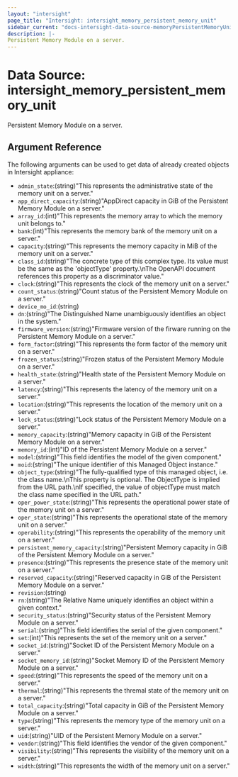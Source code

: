 ```yaml
---
layout: "intersight"
page_title: "Intersight: intersight_memory_persistent_memory_unit"
sidebar_current: "docs-intersight-data-source-memoryPersistentMemoryUnit"
description: |-
Persistent Memory Module on a server.
---
```


# Data Source: intersight_memory_persistent_memory_unit
Persistent Memory Module on a server.
## Argument Reference
The following arguments can be used to get data of already created objects in Intersight appliance:
* `admin_state`:(string)"This represents the administrative state of the memory unit on a server."
* `app_direct_capacity`:(string)"AppDirect capacity in GiB of the Persistent Memory Module on a server."
* `array_id`:(int)"This represents the memory array to which the memory unit belongs to."
* `bank`:(int)"This represents the memory bank of the memory unit on a server."
* `capacity`:(string)"This represents the memory capacity in MiB of the memory unit on a server."
* `class_id`:(string)"The concrete type of this complex type. Its value must be the same as the 'objectType' property.\nThe OpenAPI document references this property as a discriminator value."
* `clock`:(string)"This represents the clock of the memory unit on a server."
* `count_status`:(string)"Count status of the Persistent Memory Module on a server."
* `device_mo_id`:(string)
* `dn`:(string)"The Distinguished Name unambiguously identifies an object in the system."
* `firmware_version`:(string)"Firmware version of the firware running on the Persistent Memory Module on a server."
* `form_factor`:(string)"This represents the form factor of the memory unit on a server."
* `frozen_status`:(string)"Frozen status of the Persistent Memory Module on a server."
* `health_state`:(string)"Health state of the Persistent Memory Module on a server."
* `latency`:(string)"This represents the latency of the memory unit on a server."
* `location`:(string)"This represents the location of the memory unit on a server."
* `lock_status`:(string)"Lock status of the Persistent Memory Module on a server."
* `memory_capacity`:(string)"Memory capacity in GiB of the Persistent Memory Module on a server."
* `memory_id`:(int)"ID of the Persistent Memory Module on a server."
* `model`:(string)"This field identifies the model of the given component."
* `moid`:(string)"The unique identifier of this Managed Object instance."
* `object_type`:(string)"The fully-qualified type of this managed object, i.e. the class name.\nThis property is optional. The ObjectType is implied from the URL path.\nIf specified, the value of objectType must match the class name specified in the URL path."
* `oper_power_state`:(string)"This represents the operational power state of the memory unit on a server."
* `oper_state`:(string)"This represents the operational state of the memory unit on a server."
* `operability`:(string)"This represents the operability of the memory unit on a server."
* `persistent_memory_capacity`:(string)"Persistent Memory capacity in GiB of the Persistent Memory Module on a server."
* `presence`:(string)"This represents the presence state of the memory unit on a server."
* `reserved_capacity`:(string)"Reserved capacity in GiB of the Persistent Memory Module on a server."
* `revision`:(string)
* `rn`:(string)"The Relative Name uniquely identifies an object within a given context."
* `security_status`:(string)"Security status of the Persistent Memory Module on a server."
* `serial`:(string)"This field identifies the serial of the given component."
* `set`:(int)"This represents the set of the memory unit on a server."
* `socket_id`:(string)"Socket ID of the Persistent Memory Module on a server."
* `socket_memory_id`:(string)"Socket Memory ID of the Persistent Memory Module on a server."
* `speed`:(string)"This represents the speed of the memory unit on a server."
* `thermal`:(string)"This represents the thremal state of the memory unit on a server."
* `total_capacity`:(string)"Total capacity in GiB of the Persistent Memory Module on a server."
* `type`:(string)"This represents the memory type of the memory unit on a server."
* `uid`:(string)"UID of the Persistent Memory Module on a server."
* `vendor`:(string)"This field identifies the vendor of the given component."
* `visibility`:(string)"This represents the visibility of the memory unit on a server."
* `width`:(string)"This represents the width of the memory unit on a server."
